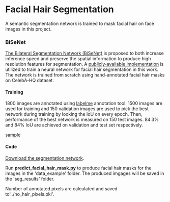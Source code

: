 # Facial Hair Segmentation
A semantic segmentation network is trained to mask facial hair on face images in this project.

### BiSeNet
[The Bilateral Segmentation Network (BiSeNet)](https://openaccess.thecvf.com/content_ECCV_2018/papers/Changqian_Yu_BiSeNet_Bilateral_Segmentation_ECCV_2018_paper.pdf) is proposed to both increase inference speed and preserve the spatial information to produce high resolution features for segmentation. A [publicly-available implementation](https://github.com/zllrunning/face-parsing.PyTorch) is utilized to train a neural network for facial hair segmentation in this work. The network is trained from scratch using hand-annotated facial hair masks on CelebA-HQ dataset. 

#### Training
1800 images are annotated using [labelme](https://github.com/wkentaro/labelme) annotation tool. 1500 images are used for training and 150 validation images are used to pick the best network during training by looking the IoU on every epoch. Then, performance of the best network is measured on 150 test images. 84.3% and 84% IoU are achieved on validation and test set respectively. 

[sample](./samples/00030_result_iou_87.96.png?raw=true)

#### Code

[Download the segmentation network](https://drive.google.com/file/d/1KSa9_g_cL047Z0B2hEn8cRPsDP7sjPXC/view?usp=share_link).

Run **predict_facial_hair_mask.py** to produce facial hair masks for the images in the 'data_example' folder. The produced imgages will be saved in the 'seg_results' folder.

Number of annotated pixels are calculated and saved to'../no_hair_pixels.pkl'.
